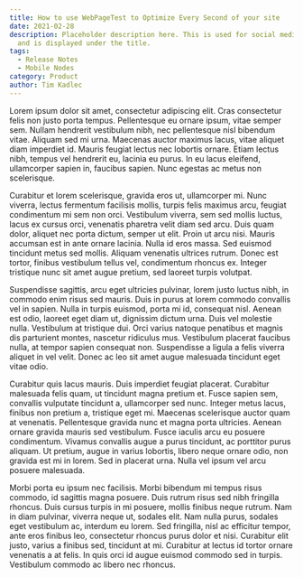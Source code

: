 ```yaml
---
title: How to use WebPageTest to Optimize Every Second of your site
date: 2021-02-28
description: Placeholder description here. This is used for social media tags
  and is displayed under the title.
tags:
  - Release Notes
  - Mobile Nodes
category: Product
author: Tim Kadlec
---
```


Lorem ipsum dolor sit amet, consectetur adipiscing elit. Cras consectetur felis non justo porta tempus. Pellentesque eu ornare ipsum, vitae semper sem. Nullam hendrerit vestibulum nibh, nec pellentesque nisl bibendum vitae. Aliquam sed mi urna. Maecenas auctor maximus lacus, vitae aliquet diam imperdiet id. Mauris feugiat lectus nec lobortis ornare. Etiam lectus nibh, tempus vel hendrerit eu, lacinia eu purus. In eu lacus eleifend, ullamcorper sapien in, faucibus sapien. Nunc egestas ac metus non scelerisque.

Curabitur et lorem scelerisque, gravida eros ut, ullamcorper mi. Nunc viverra, lectus fermentum facilisis mollis, turpis felis maximus arcu, feugiat condimentum mi sem non orci. Vestibulum viverra, sem sed mollis luctus, lacus ex cursus orci, venenatis pharetra velit diam sed arcu. Duis quam dolor, aliquet nec porta dictum, semper ut elit. Proin ut arcu nisi. Mauris accumsan est in ante ornare lacinia. Nulla id eros massa. Sed euismod tincidunt metus sed mollis. Aliquam venenatis ultrices rutrum. Donec est tortor, finibus vestibulum tellus vel, condimentum rhoncus ex. Integer tristique nunc sit amet augue pretium, sed laoreet turpis volutpat.

Suspendisse sagittis, arcu eget ultricies pulvinar, lorem justo luctus nibh, in commodo enim risus sed mauris. Duis in purus at lorem commodo convallis vel in sapien. Nulla in turpis euismod, porta mi id, consequat nisl. Aenean est odio, laoreet eget diam ut, dignissim dictum urna. Duis vel molestie nulla. Vestibulum at tristique dui. Orci varius natoque penatibus et magnis dis parturient montes, nascetur ridiculus mus. Vestibulum placerat faucibus nulla, at tempor sapien consequat non. Suspendisse a ligula a felis viverra aliquet in vel velit. Donec ac leo sit amet augue malesuada tincidunt eget vitae odio.

Curabitur quis lacus mauris. Duis imperdiet feugiat placerat. Curabitur malesuada felis quam, ut tincidunt magna pretium et. Fusce sapien sem, convallis vulputate tincidunt a, ullamcorper sed nunc. Integer metus lacus, finibus non pretium a, tristique eget mi. Maecenas scelerisque auctor quam at venenatis. Pellentesque gravida nunc et magna porta ultricies. Aenean ornare gravida mauris sed vestibulum. Fusce iaculis arcu eu posuere condimentum. Vivamus convallis augue a purus tincidunt, ac porttitor purus aliquam. Ut pretium, augue in varius lobortis, libero neque ornare odio, non gravida est mi in lorem. Sed in placerat urna. Nulla vel ipsum vel arcu posuere malesuada.

Morbi porta eu ipsum nec facilisis. Morbi bibendum mi tempus risus commodo, id sagittis magna posuere. Duis rutrum risus sed nibh fringilla rhoncus. Duis cursus turpis in mi posuere, mollis finibus neque rutrum. Nam in diam pulvinar, viverra neque ut, sodales elit. Nam nulla purus, sodales eget vestibulum ac, interdum eu lorem. Sed fringilla, nisl ac efficitur tempor, ante eros finibus leo, consectetur rhoncus purus dolor et nisi. Curabitur elit justo, varius a finibus sed, tincidunt at mi. Curabitur at lectus id tortor ornare venenatis a at felis. In quis orci id augue euismod commodo sed in turpis. Vestibulum commodo ac libero nec rhoncus.
